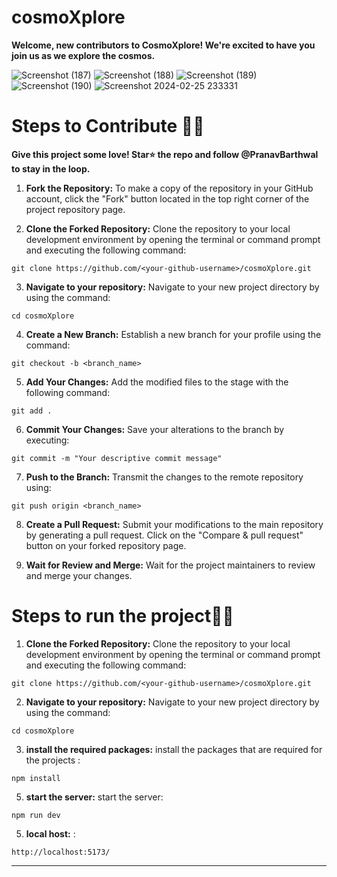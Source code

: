 # cosmoXplore

**Welcome, new contributors to CosmoXplore! We're excited to have you join us as we explore the cosmos.**


![Screenshot (187)](https://github.com/PranavBarthwal/cosmoXplore/assets/110532770/d8fd242f-b716-4637-96d8-3a23bbd98c38)
![Screenshot (188)](https://github.com/PranavBarthwal/cosmoXplore/assets/110532770/e4ee747b-bd2f-4bdd-9e61-f82d4a8e8494)
![Screenshot (189)](https://github.com/PranavBarthwal/cosmoXplore/assets/110532770/8544a975-e787-4d23-a88b-048764d65b40)
![Screenshot (190)](https://github.com/PranavBarthwal/cosmoXplore/assets/110532770/fd74a0fc-adec-4049-91fa-b71c1a50f832)
![Screenshot 2024-02-25 233331](https://github.com/PranavBarthwal/cosmoXplore/assets/110532770/cadee836-6466-42b2-88ca-43e8fd026b41)


# Steps to Contribute 👨‍💻

**Give this project some love! Star⭐ the repo and follow @PranavBarthwal to stay in the loop.**

1. **Fork the Repository:** To make a copy of the repository in your GitHub account, click the "Fork" button located in the top right corner of the project repository page.

2. **Clone the Forked Repository:** Clone the repository to your local development environment by opening the terminal or command prompt and executing the following command:

```
git clone https://github.com/<your-github-username>/cosmoXplore.git
```

3. **Navigate to your repository:** Navigate to your new project directory by using the command:

```
cd cosmoXplore
```

4. **Create a New Branch:** Establish a new branch for your profile using the command:

```
git checkout -b <branch_name>
```

5. **Add Your Changes:** Add the modified files to the stage with the following command:

```
git add .
```

6. **Commit Your Changes:** Save your alterations to the branch by executing:

```
git commit -m "Your descriptive commit message"
```

7. **Push to the Branch:** Transmit the changes to the remote repository using:

```
git push origin <branch_name>
```

8. **Create a Pull Request:** Submit your modifications to the main repository by generating a pull request. Click on the "Compare & pull request" button on your forked repository page.

9. **Wait for Review and Merge:** Wait for the project maintainers to review and merge your changes.


# Steps to run the project👨‍💻

1. **Clone the Forked Repository:** Clone the repository to your local development environment by opening the terminal or command prompt and executing the following command:

```
git clone https://github.com/<your-github-username>/cosmoXplore.git
```

2. **Navigate to your repository:** Navigate to your new project directory by using the command:

```
cd cosmoXplore
```

3. **install the required packages:** install the packages that are required for the projects :

```
npm install
```

5. **start the server:** start the server:

```
npm run dev
```

5. **local host:** :

```
http://localhost:5173/
```
---
